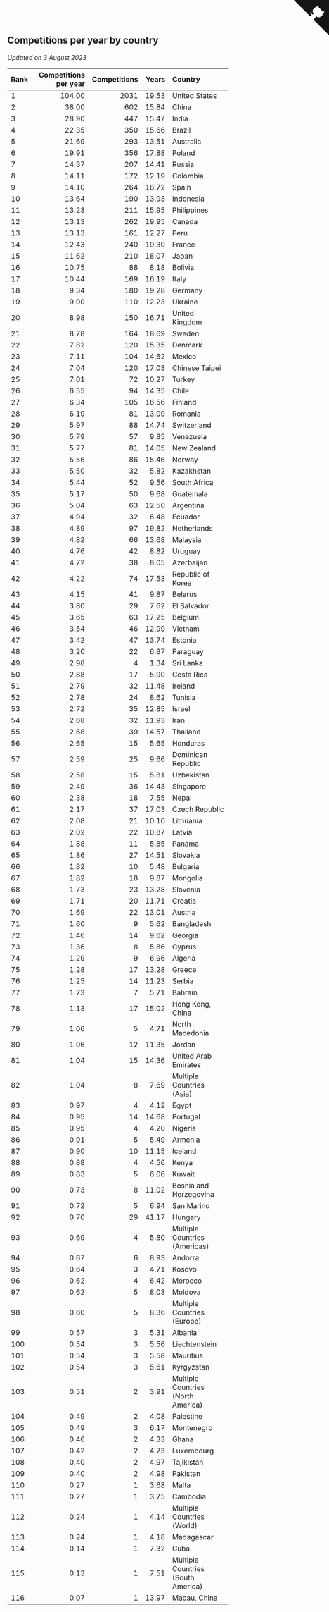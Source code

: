 ## Competitions per year by country

*Updated on  3 August 2023*

| Rank | Competitions per year | Competitions | Years | Country |
| :--- | ---: | ---: | ---: | :--- |
| 1 | 104.00 | 2031 | 19.53 | United States |
| 2 | 38.00 | 602 | 15.84 | China |
| 3 | 28.90 | 447 | 15.47 | India |
| 4 | 22.35 | 350 | 15.66 | Brazil |
| 5 | 21.69 | 293 | 13.51 | Australia |
| 6 | 19.91 | 356 | 17.88 | Poland |
| 7 | 14.37 | 207 | 14.41 | Russia |
| 8 | 14.11 | 172 | 12.19 | Colombia |
| 9 | 14.10 | 264 | 18.72 | Spain |
| 10 | 13.64 | 190 | 13.93 | Indonesia |
| 11 | 13.23 | 211 | 15.95 | Philippines |
| 12 | 13.13 | 262 | 19.95 | Canada |
| 13 | 13.13 | 161 | 12.27 | Peru |
| 14 | 12.43 | 240 | 19.30 | France |
| 15 | 11.62 | 210 | 18.07 | Japan |
| 16 | 10.75 | 88 | 8.18 | Bolivia |
| 17 | 10.44 | 169 | 16.19 | Italy |
| 18 | 9.34 | 180 | 19.28 | Germany |
| 19 | 9.00 | 110 | 12.23 | Ukraine |
| 20 | 8.98 | 150 | 16.71 | United Kingdom |
| 21 | 8.78 | 164 | 18.69 | Sweden |
| 22 | 7.82 | 120 | 15.35 | Denmark |
| 23 | 7.11 | 104 | 14.62 | Mexico |
| 24 | 7.04 | 120 | 17.03 | Chinese Taipei |
| 25 | 7.01 | 72 | 10.27 | Turkey |
| 26 | 6.55 | 94 | 14.35 | Chile |
| 27 | 6.34 | 105 | 16.56 | Finland |
| 28 | 6.19 | 81 | 13.09 | Romania |
| 29 | 5.97 | 88 | 14.74 | Switzerland |
| 30 | 5.79 | 57 | 9.85 | Venezuela |
| 31 | 5.77 | 81 | 14.05 | New Zealand |
| 32 | 5.56 | 86 | 15.46 | Norway |
| 33 | 5.50 | 32 | 5.82 | Kazakhstan |
| 34 | 5.44 | 52 | 9.56 | South Africa |
| 35 | 5.17 | 50 | 9.68 | Guatemala |
| 36 | 5.04 | 63 | 12.50 | Argentina |
| 37 | 4.94 | 32 | 6.48 | Ecuador |
| 38 | 4.89 | 97 | 19.82 | Netherlands |
| 39 | 4.82 | 66 | 13.68 | Malaysia |
| 40 | 4.76 | 42 | 8.82 | Uruguay |
| 41 | 4.72 | 38 | 8.05 | Azerbaijan |
| 42 | 4.22 | 74 | 17.53 | Republic of Korea |
| 43 | 4.15 | 41 | 9.87 | Belarus |
| 44 | 3.80 | 29 | 7.62 | El Salvador |
| 45 | 3.65 | 63 | 17.25 | Belgium |
| 46 | 3.54 | 46 | 12.99 | Vietnam |
| 47 | 3.42 | 47 | 13.74 | Estonia |
| 48 | 3.20 | 22 | 6.87 | Paraguay |
| 49 | 2.98 | 4 | 1.34 | Sri Lanka |
| 50 | 2.88 | 17 | 5.90 | Costa Rica |
| 51 | 2.79 | 32 | 11.48 | Ireland |
| 52 | 2.78 | 24 | 8.62 | Tunisia |
| 53 | 2.72 | 35 | 12.85 | Israel |
| 54 | 2.68 | 32 | 11.93 | Iran |
| 55 | 2.68 | 39 | 14.57 | Thailand |
| 56 | 2.65 | 15 | 5.65 | Honduras |
| 57 | 2.59 | 25 | 9.66 | Dominican Republic |
| 58 | 2.58 | 15 | 5.81 | Uzbekistan |
| 59 | 2.49 | 36 | 14.43 | Singapore |
| 60 | 2.38 | 18 | 7.55 | Nepal |
| 61 | 2.17 | 37 | 17.03 | Czech Republic |
| 62 | 2.08 | 21 | 10.10 | Lithuania |
| 63 | 2.02 | 22 | 10.87 | Latvia |
| 64 | 1.88 | 11 | 5.85 | Panama |
| 65 | 1.86 | 27 | 14.51 | Slovakia |
| 66 | 1.82 | 10 | 5.48 | Bulgaria |
| 67 | 1.82 | 18 | 9.87 | Mongolia |
| 68 | 1.73 | 23 | 13.28 | Slovenia |
| 69 | 1.71 | 20 | 11.71 | Croatia |
| 70 | 1.69 | 22 | 13.01 | Austria |
| 71 | 1.60 | 9 | 5.62 | Bangladesh |
| 72 | 1.46 | 14 | 9.62 | Georgia |
| 73 | 1.36 | 8 | 5.86 | Cyprus |
| 74 | 1.29 | 9 | 6.96 | Algeria |
| 75 | 1.28 | 17 | 13.28 | Greece |
| 76 | 1.25 | 14 | 11.23 | Serbia |
| 77 | 1.23 | 7 | 5.71 | Bahrain |
| 78 | 1.13 | 17 | 15.02 | Hong Kong, China |
| 79 | 1.06 | 5 | 4.71 | North Macedonia |
| 80 | 1.06 | 12 | 11.35 | Jordan |
| 81 | 1.04 | 15 | 14.36 | United Arab Emirates |
| 82 | 1.04 | 8 | 7.69 | Multiple Countries (Asia) |
| 83 | 0.97 | 4 | 4.12 | Egypt |
| 84 | 0.95 | 14 | 14.68 | Portugal |
| 85 | 0.95 | 4 | 4.20 | Nigeria |
| 86 | 0.91 | 5 | 5.49 | Armenia |
| 87 | 0.90 | 10 | 11.15 | Iceland |
| 88 | 0.88 | 4 | 4.56 | Kenya |
| 89 | 0.83 | 5 | 6.06 | Kuwait |
| 90 | 0.73 | 8 | 11.02 | Bosnia and Herzegovina |
| 91 | 0.72 | 5 | 6.94 | San Marino |
| 92 | 0.70 | 29 | 41.17 | Hungary |
| 93 | 0.69 | 4 | 5.80 | Multiple Countries (Americas) |
| 94 | 0.67 | 6 | 8.93 | Andorra |
| 95 | 0.64 | 3 | 4.71 | Kosovo |
| 96 | 0.62 | 4 | 6.42 | Morocco |
| 97 | 0.62 | 5 | 8.03 | Moldova |
| 98 | 0.60 | 5 | 8.36 | Multiple Countries (Europe) |
| 99 | 0.57 | 3 | 5.31 | Albania |
| 100 | 0.54 | 3 | 5.56 | Liechtenstein |
| 101 | 0.54 | 3 | 5.58 | Mauritius |
| 102 | 0.54 | 3 | 5.61 | Kyrgyzstan |
| 103 | 0.51 | 2 | 3.91 | Multiple Countries (North America) |
| 104 | 0.49 | 2 | 4.08 | Palestine |
| 105 | 0.49 | 3 | 6.17 | Montenegro |
| 106 | 0.46 | 2 | 4.33 | Ghana |
| 107 | 0.42 | 2 | 4.73 | Luxembourg |
| 108 | 0.40 | 2 | 4.97 | Tajikistan |
| 109 | 0.40 | 2 | 4.98 | Pakistan |
| 110 | 0.27 | 1 | 3.68 | Malta |
| 111 | 0.27 | 1 | 3.75 | Cambodia |
| 112 | 0.24 | 1 | 4.14 | Multiple Countries (World) |
| 113 | 0.24 | 1 | 4.18 | Madagascar |
| 114 | 0.14 | 1 | 7.32 | Cuba |
| 115 | 0.13 | 1 | 7.51 | Multiple Countries (South America) |
| 116 | 0.07 | 1 | 13.97 | Macau, China |


<a href="https://github.com/JustinTimeCuber/wca_statistics" class="github-corner" aria-label="View source on Github"><svg width="80" height="80" viewBox="0 0 250 250" style="fill:#151513; color:#fff; position: absolute; top: 0; border: 0; right: 0;" aria-hidden="true"><path d="M0,0 L115,115 L130,115 L142,142 L250,250 L250,0 Z"></path><path d="M128.3,109.0 C113.8,99.7 119.0,89.6 119.0,89.6 C122.0,82.7 120.5,78.6 120.5,78.6 C119.2,72.0 123.4,76.3 123.4,76.3 C127.3,80.9 125.5,87.3 125.5,87.3 C122.9,97.6 130.6,101.9 134.4,103.2" fill="currentColor" style="transform-origin: 130px 106px;" class="octo-arm"></path><path d="M115.0,115.0 C114.9,115.1 118.7,116.5 119.8,115.4 L133.7,101.6 C136.9,99.2 139.9,98.4 142.2,98.6 C133.8,88.0 127.5,74.4 143.8,58.0 C148.5,53.4 154.0,51.2 159.7,51.0 C160.3,49.4 163.2,43.6 171.4,40.1 C171.4,40.1 176.1,42.5 178.8,56.2 C183.1,58.6 187.2,61.8 190.9,65.4 C194.5,69.0 197.7,73.2 200.1,77.6 C213.8,80.2 216.3,84.9 216.3,84.9 C212.7,93.1 206.9,96.0 205.4,96.6 C205.1,102.4 203.0,107.8 198.3,112.5 C181.9,128.9 168.3,122.5 157.7,114.1 C157.9,116.9 156.7,120.9 152.7,124.9 L141.0,136.5 C139.8,137.7 141.6,141.9 141.8,141.8 Z" fill="currentColor" class="octo-body"></path></svg></a><style>.github-corner:hover .octo-arm{animation:octocat-wave 560ms ease-in-out}@keyframes octocat-wave{0%,100%{transform:rotate(0)}20%,60%{transform:rotate(-25deg)}40%,80%{transform:rotate(10deg)}}@media (max-width:500px){.github-corner:hover .octo-arm{animation:none}.github-corner .octo-arm{animation:octocat-wave 560ms ease-in-out}}</style>
